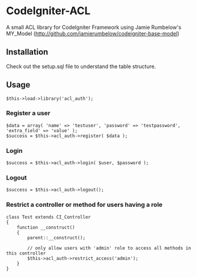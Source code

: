 CodeIgniter-ACL
===============

A small ACL library for CodeIgniter Framework using Jamie Rumbelow's MY_Model (http://github.com/jamierumbelow/codeigniter-base-model)

Installation
------------

Check out the setup.sql file to understand the table structure.

Usage
-----

	$this->load->library('acl_auth');

### Register a user

	$data = array( 'name' => 'testuser', 'password' => 'testpassword', 'extra_field' => 'value' );
	$success = $this->acl_auth->register( $data );

### Login

	$success = $this->acl_auth->login( $user, $password );

### Logout

	$success = $this->acl_auth->logout();

### Restrict a controller or method for users having a role

	class Test extends CI_Controller
	{
		function __construct()
		{
			parent::__construct();

			// only allow users with 'admin' role to access all methods in this controller
			$this->acl_auth->restrict_access('admin');
		}
	}
